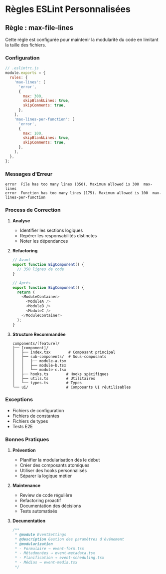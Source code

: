 # Règles ESLint Personnalisées

## Règle : max-file-lines

Cette règle est configurée pour maintenir la modularité du code en limitant la taille des fichiers.

### Configuration

```javascript
// .eslintrc.js
module.exports = {
  rules: {
    'max-lines': [
      'error',
      {
        max: 300,
        skipBlankLines: true,
        skipComments: true,
      },
    ],
    'max-lines-per-function': [
      'error',
      {
        max: 100,
        skipBlankLines: true,
        skipComments: true,
      },
    ],
  },
};
```

### Messages d'Erreur

```
error  File has too many lines (350). Maximum allowed is 300  max-lines
error  Function has too many lines (175). Maximum allowed is 100  max-lines-per-function
```

### Process de Correction

1. **Analyse**

   - Identifier les sections logiques
   - Repérer les responsabilités distinctes
   - Noter les dépendances

2. **Refactoring**

   ```typescript
   // Avant
   export function BigComponent() {
     // 350 lignes de code
   }

   // Après
   export function BigComponent() {
     return (
       <ModuleContainer>
         <ModuleA />
         <ModuleB />
         <ModuleC />
       </ModuleContainer>
     );
   }
   ```

3. **Structure Recommandée**
   ```
   components/[feature]/
   ├── [component]/
   │   ├── index.tsx        # Composant principal
   │   ├── sub-components/  # Sous-composants
   │   │   ├── module-a.tsx
   │   │   ├── module-b.tsx
   │   │   └── module-c.tsx
   │   ├── hooks.ts        # Hooks spécifiques
   │   ├── utils.ts        # Utilitaires
   │   └── types.ts        # Types
   └── ui/                 # Composants UI réutilisables
   ```

### Exceptions

- Fichiers de configuration
- Fichiers de constantes
- Fichiers de types
- Tests E2E

### Bonnes Pratiques

1. **Prévention**

   - Planifier la modularisation dès le début
   - Créer des composants atomiques
   - Utiliser des hooks personnalisés
   - Séparer la logique métier

2. **Maintenance**

   - Review de code régulière
   - Refactoring proactif
   - Documentation des décisions
   - Tests automatisés

3. **Documentation**
   ```typescript
   /**
    * @module EventSettings
    * @description Gestion des paramètres d'événement
    * @modularization
    * - Formulaire → event-form.tsx
    * - Métadonnées → event-metadata.tsx
    * - Planification → event-scheduling.tsx
    * - Médias → event-media.tsx
    */
   ```
